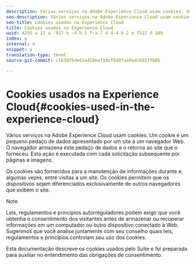 ```yaml
---
description: Vários serviços na Adobe Experience Cloud usam cookies. Um cookie é um pequeno pedaço de dados apresentado por um site a um navegador Web. O navegador armazena este pedaço de dados e o retorna ao site que o forneceu. Esta ação é executada em cada solicitação subsequente para páginas e imagens.
seo-description: Vários serviços na Adobe Experience Cloud usam cookies. Um cookie é um pequeno pedaço de dados apresentado por um site a um navegador Web. O navegador armazena este pedaço de dados e o retorna ao site que o forneceu. Esta ação é executada em cada solicitação subsequente para páginas e imagens.
seo-title: Cookies usados na Experience Cloud
title: Cookies usados na Experience Cloud
uuid: 4255 a 13 a -917 b -4 b 5 f-a 7 d 4-4 b 2 e 7521 d 189
index: y
internal: n
snippet: y
translation-type: tm+mt
source-git-commit: c1630f5de61e410eaf10cf940faa9adc6017fb6b

---
```



# Cookies usados na Experience Cloud{#cookies-used-in-the-experience-cloud}

Vários serviços na Adobe Experience Cloud usam cookies. Um cookie é um pequeno pedaço de dados apresentado por um site a um navegador Web. O navegador armazena este pedaço de dados e o retorna ao site que o forneceu. Esta ação é executada com cada solicitação subsequente por páginas e imagens.

Os cookies são fornecidos para a manutenção de informações durante e, algumas vezes, entre visitas a um site. Os cookies permitem que os dispositivos sejam diferenciados exclusivamente de outros navegadores que exibem o site.

>[!NOTE]
>
>Leis, regulamentos e princípios autorreguladores podem exigir que você obtenha o consentimento dos visitantes antes de armazenar ou recuperar informações em um computador ou outro dispositivo conectado à Web. Sugerimos que você analise juntamente com seu conselho quais leis, regulamentos e princípios controlam seu uso dos cookies.

Esta documentação descreve os cookies usados pelo Suite e foi preparada para auxiliar no entendimento das obrigações de consentimento.
